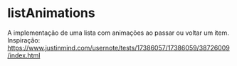 # listAnimations
A implementação de uma lista com animações ao passar ou voltar um item.</br>
Inspiração:</br>
https://www.justinmind.com/usernote/tests/17386057/17386059/38726009/index.html
